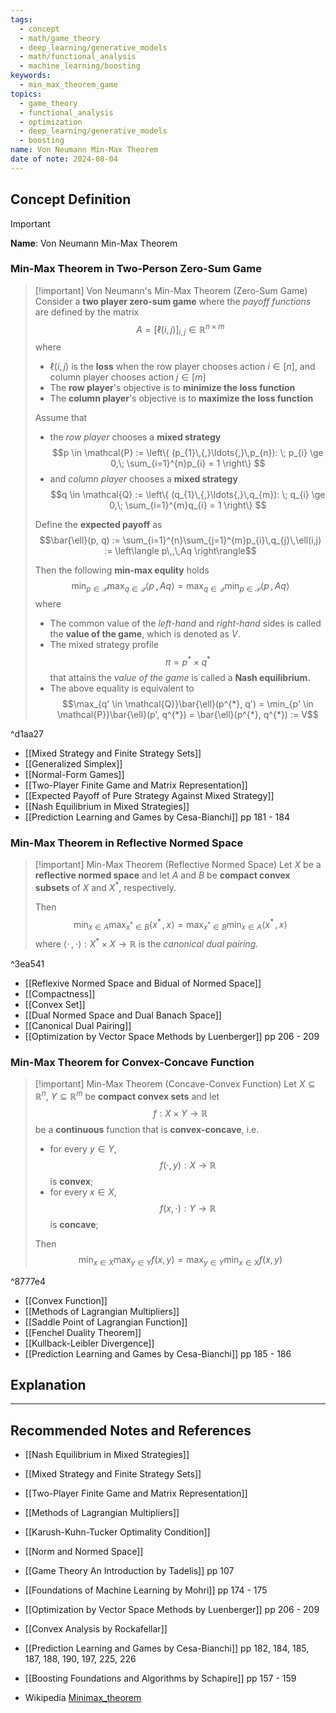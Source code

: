 ```yaml
---
tags:
  - concept
  - math/game_theory
  - deep_learning/generative_models
  - math/functional_analysis
  - machine_learning/boosting
keywords:
  - min_max_theorem_game
topics:
  - game_theory
  - functional_analysis
  - optimization
  - deep_learning/generative_models
  - boosting
name: Von Neumann Min-Max Theorem
date of note: 2024-08-04
---
```


## Concept Definition

>[!important]
>**Name**: Von Neumann Min-Max Theorem

### Min-Max Theorem in Two-Person Zero-Sum Game

>[!important] Von Neumann's Min-Max Theorem (Zero-Sum Game)
>Consider a **two player zero-sum game** where the *payoff functions* are defined by the matrix $$A = [\ell(i,j)]_{i,j} \in \mathbb{R}^{n\times m}$$
>where 
>- $\ell(i,j)$ is the **loss** when the row player chooses action $i\in [n]$, and column player chooses action $j\in [m]$
>- The **row player**'s objective is to **minimize the loss function**
>- The **column player**'s objective is to **maximize the loss function**
>
>Assume that 
>- the *row player* chooses a **mixed strategy**  $$p \in  \mathcal{P} :=  \left\{ (p_{1}\,{,}\ldots{,}\,p_{n}): \; p_{i} \ge 0,\; \sum_{i=1}^{n}p_{i} = 1 \right\} $$
>- and *column player* chooses a **mixed strategy** $$q \in \mathcal{Q} := \left\{ (q_{1}\,{,}\ldots{,}\,q_{m}): \; q_{i} \ge 0,\; \sum_{i=1}^{m}q_{i} = 1 \right\} $$
>
>Define the **expected payoff**  as $$\bar{\ell}(p, q) := \sum_{i=1}^{n}\sum_{j=1}^{m}p_{i}\,q_{j}\,\ell(i,j) := \left\langle  p\,,\,Aq    \right\rangle$$
>
>Then the following **min-max equlity** holds
>$$
>\min_{p \in \mathcal{P}}\max_{q\in \mathcal{Q}}\left\langle  p\,,\,Aq    \right\rangle = \max_{q\in \mathcal{Q}}\min_{p \in \mathcal{P}}\left\langle  p\,,\,Aq    \right\rangle
>$$
>where
>- The common value of the *left-hand* and *right-hand* sides is called the **value of the game**, which is denoted as $V$.
>- The mixed strategy profile $$\pi = p^{*} \times q^{*}$$ that attains the *value of the game* is called a **Nash equilibrium.**
>- The above equality is equivalent to $$\max_{q' \in \mathcal{Q}}\bar{\ell}(p^{*}, q') = \min_{p' \in \mathcal{P}}\bar{\ell}(p', q^{*}) = \bar{\ell}(p^{*}, q^{*}) := V$$

^d1aa27


- [[Mixed Strategy and Finite Strategy Sets]]
- [[Generalized Simplex]]
- [[Normal-Form Games]]
- [[Two-Player Finite Game and Matrix Representation]]
- [[Expected Payoff of Pure Strategy Against Mixed Strategy]]
- [[Nash Equilibrium in Mixed Strategies]]
- [[Prediction Learning and Games by Cesa-Bianchi]] pp 181 - 184


### Min-Max Theorem in Reflective Normed Space

>[!important] Min-Max Theorem (Reflective Normed Space)
>Let $X$ be a **reflective normed space** and let $A$ and $B$ be **compact convex subsets** of $X$ and $X^{*}$, respectively.
>
>Then 
>$$
>\min_{x \in A}\max_{x^{*} \in B} \left\langle  x^{*}\,,\,x    \right\rangle = \max_{x^{*} \in B}\min_{x \in A} \left\langle  x^{*}\,,\,x    \right\rangle
>$$
>where $\left\langle  \cdot\,,\,\cdot    \right\rangle: X^{*} \times X \to \mathbb{R}$ is the *canonical dual pairing.*

^3ea541

- [[Reflexive Normed Space and Bidual of Normed Space]]
- [[Compactness]]
- [[Convex Set]]
- [[Dual Normed Space and Dual Banach Space]]
- [[Canonical Dual Pairing]]
- [[Optimization by Vector Space Methods by Luenberger]] pp 206 - 209

### Min-Max Theorem for Convex-Concave Function

>[!important] Min-Max Theorem (Concave-Convex Function)
>Let $X \subseteq \mathbb{R}^{n}$, $Y \subseteq \mathbb{R}^{m}$ be **compact convex sets** and let $$f: X \times Y \to \mathbb{R}$$ be a **continuous** function that is **convex-concave**, i.e.
>- for every $y\in Y$,  $$f(\cdot, y): X \to \mathbb{R}$$ is **convex**;
>- for every $x\in X$,  $$f(x, \cdot): Y \to \mathbb{R}$$ is **concave**;
>
>Then 
>$$
>\min_{x \in X}\max_{y \in Y} f(x, y) = \max_{y \in Y}\min_{x \in X} f(x, y)
>$$
>

^8777e4

- [[Convex Function]]
- [[Methods of Lagrangian Multipliers]]
- [[Saddle Point of Lagrangian Function]]
- [[Fenchel Duality Theorem]]
- [[Kullback-Leibler Divergence]]
- [[Prediction Learning and Games by Cesa-Bianchi]] pp 185 - 186



## Explanation





-----------
##  Recommended Notes and References



- [[Nash Equilibrium in Mixed Strategies]]
- [[Mixed Strategy and Finite Strategy Sets]]
- [[Two-Player Finite Game and Matrix Representation]]



- [[Methods of Lagrangian Multipliers]]
- [[Karush-Kuhn-Tucker Optimality Condition]]

- [[Norm and Normed Space]]



- [[Game Theory An Introduction by Tadelis]] pp 107
- [[Foundations of Machine Learning by Mohri]] pp 174 - 175
- [[Optimization by Vector Space Methods by Luenberger]] pp 206 - 209
- [[Convex Analysis by Rockafellar]]
- [[Prediction Learning and Games by Cesa-Bianchi]] pp 182, 184, 185, 187, 188, 190, 197, 225, 226
- [[Boosting Foundations and Algorithms by Schapire]] pp 157 - 159
- Wikipedia [Minimax_theorem](https://en.wikipedia.org/wiki/Minimax_theorem)